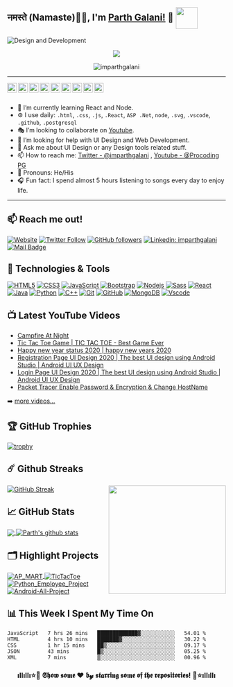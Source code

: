 ## नमस्ते (Namaste)🙏🏻, I'm [Parth Galani!](https://imparthgalani.github.io/) 👋 <img src="https://media.giphy.com/media/12oufCB0MyZ1Go/giphy.gif" width="50" align="center">

![Design and Development](https://github.com/imparthgalani/imparthgalani/blob/master/img/imparthgalani.png)


<p align="center">
  <a href="https://github.com/DenverCoder1/readme-typing-svg"><img src="https://readme-typing-svg.herokuapp.com/?lines=Full-stack%20web%20developer;Self-taught%20UI%2FUX%20Designer;2%2B%20years%20of%20coding%20experience;Always%20learning%20new%20things&center=true&width=380&height=45"></a>
  <p align="center"> <img src="https://komarev.com/ghpvc/?username=imparthgalani&label=Profile View's&color=blueviolet&style=plastic" alt="imparthgalani" /> </p>
</p>

---

<a href="https://twitter.com/imparthgalani">
  <img align="left" alt="Parth Galani | Twitter" width="22px" src="https://github.com/imparthgalani/imparthgalani/blob/master/img/twitter.svg" />
</a>
<a href="https://www.linkedin.com/in/imparthgalani/">
  <img align="left" alt="Parth Galani | Linkedin" width="22px" src="https://github.com/imparthgalani/imparthgalani/blob/master/img/linkedin.svg" />
</a>
<a href="https://my.indeed.com/p/parthg-zemn2n7">
  <img align="left" alt="Parth Galani | Indeed" width="22px" src="https://github.com/imparthgalani/imparthgalani/blob/master/img/indeed.jpg" />
</a>
<a href="https://join.skype.com/invite/U6cHp5eJheGc">
  <img align="left" alt="Parth Galani | Skype" width="22px" src="https://github.com/imparthgalani/imparthgalani/blob/master/img/skype.svg" />
</a>
<a href="https://www.facebook.com/parth.galani.50/">
  <img align="left" alt="Parth Galani | Facebook" width="22px" src="https://github.com/imparthgalani/imparthgalani/blob/master/img/facebook.svg" />
</a>
<a href="https://instagram.com/imparthgalani">
  <img align="left" alt="Parth Galani | Instagram" width="22px" src="https://github.com/imparthgalani/imparthgalani/blob/master/img/instagram.svg" />
</a>
<a href="https://www.youtube.com/channel/UCs8YuffktnbeZiHfPwQ2A9g">
  <img align="left" alt="Parth Galani | YouTube" width="22px" src="https://github.com/imparthgalani/imparthgalani/blob/master/img/youtube.svg" />
</a>
<a href="https://unsplash.com/@imparthgalani">
  <img align="left" alt="Parth Galani | unsplash" width="22px" src="https://github.com/imparthgalani/imparthgalani/blob/master/img/unsplash.png" />
</a>
<a href="mailto:pgalani193@rku.ac.in">
  <img align="left" alt="Parth Galani | Gmail" width="22px" src="https://github.com/imparthgalani/imparthgalani/blob/master/img/gmail.svg" />
</a>

<br/>
<br/>

- 📲 I’m currently learning React and Node.
- ⚙️ I use daily: `.html`, `.css`, `.js`, `.React`, `ASP .Net`, `node`,  `.svg`, `.vscode`, `.github`, `.postgresql`
- 🎭 I’m looking to collaborate on [Youtube](https://www.youtube.com/channel/UCs8YuffktnbeZiHfPwQ2A9g).
- 🤔 I’m looking for help with UI Design and Web Development.
- 💬 Ask me about UI Design or any Design tools related stuff.
- 📫 How to reach me: [Twitter - @imparthgalani](https://twitter.com/imparthgalani) , [Youtube - @Procoding PG](https://www.youtube.com/channel/UCs8YuffktnbeZiHfPwQ2A9g)
- 🤵 Pronouns: He/His
- 🎧 Fun fact: I spend almost 5 hours listening to songs every day to enjoy life.

---

## 📫 Reach me out!

[![Website](https://img.shields.io/website?label=PORTFOLIO%20WEBSITE&logo=google-chrome&style=flat-square&up_message=imparthgalani.github.io&url=http%3A%2F%2Fimparthgalani.github.io%2F)](http://imparthgalani.github.io/)
[![Twitter Follow](https://img.shields.io/twitter/follow/imparthgalani?color=55acee&label=FOLLOW%20%40IMPARTHGALANI&logo=Twitter&style=flat-square)](https://twitter.com/intent/follow?original_referer=https%3A%2F%2Fgithub.com%2Fimparthgalani&screen_name=imparthgalani)
[![GitHub followers](https://img.shields.io/github/followers/imparthgalani?label=FOLLOW%20%40IMPARTHGALANI&logo=GITHUB&style=flat-square)](https://github.com/imparthgalani)
[![Linkedin: imparthgalani](https://img.shields.io/badge/-IMPARTHGALANI-blue?style=flat-square&logo=Linkedin&logoColor=white&link=https://www.linkedin.com/in/imparthgalani/)](https://www.linkedin.com/in/imparthgalani/)
[![Mail Badge](https://img.shields.io/badge/-IMPARTHGALANI-e84393?style=flat-square&labelColor=e84393&logo=instagram&logoColor=white)](https://instagram.com/imparthgalani) 


## 🔧 Technologies & Tools

[![HTML5](https://img.shields.io/badge/-HTML5-E34F26?style=flat&logo=html5&logoColor=white)](https://www.w3schools.com/html/)
[![CSS3](https://img.shields.io/badge/-CSS3-1572B6?style=flat&logo=css3)](https://www.w3schools.com/css/)
[![JavaScript](https://img.shields.io/badge/-JavaScript-black?style=flat&logo=javascript)](https://www.w3schools.com/js/)
[![Bootstrap](https://img.shields.io/badge/-Bootstrap-563D7C?style=flat&logo=bootstrap)](https://getbootstrap.com/docs/5.0/getting-started/introduction/)
[![Nodejs](https://img.shields.io/badge/-Nodejs-black?style=flat&logo=Node.js)](https://nodejs.org/en/docs/guides/)
[![Sass](https://img.shields.io/badge/-Sass-CC6699?style=flat&logo=sass&logoColor=white)](https://www.w3schools.com/sass/)
[![React](https://img.shields.io/badge/-React-black?style=flat&logo=react)](https://www.w3schools.com/react/)
[![Java](https://img.shields.io/badge/-java-E34A86?style=flat&logo=java)](https://www.w3schools.com/java/)
[![Python](https://img.shields.io/badge/-Python-black?style=flat&logo=Python)](https://www.w3schools.com/python/)
[![C++](https://img.shields.io/badge/-/_C++-00599C?style=flat&logo=c)](https://www.w3schools.com/cpp/)
[![Git](https://img.shields.io/badge/-Git-black?style=flat&logo=git)](https://git-scm.com/)
[![GitHub](https://img.shields.io/badge/-GitHub-181717?style=flat&logo=github)](https://lab.github.com/)
[![MongoDB](https://img.shields.io/badge/-MongoDB-black?style=flat&logo=mongodb)](https://www.tutorialspoint.com/mongodb/)
[![Vscode](https://img.shields.io/badge/-VSCode-blue?style=flat&logo=visual-studio-code&logoColor=white)](https://code.visualstudio.com/)

## 📺 Latest YouTube Videos
<!-- YOUTUBE:START -->
- [Campfire At Night](https://www.youtube.com/watch?v=8yvxXybDlE4)
- [Tic Tac Toe Game | TIC TAC TOE - Best Game Ever](https://www.youtube.com/watch?v=ROG6HvEMd60)
- [Happy new year status 2020 |  happy new years 2020](https://www.youtube.com/watch?v=uwaKT6EPKPQ)
- [Registration Page UI Design 2020 | The best UI design using Android Studio | Android UI UX Design](https://www.youtube.com/watch?v=1ZsC7OdDun0)
- [Login Page UI Design 2020 | The best UI design using Android Studio | Android UI UX Design](https://www.youtube.com/watch?v=GloXzFAs7Xc)
- [Packet Tracer Enable Password & Encryption & Change HostName](https://www.youtube.com/watch?v=t9D5-p0U01k)
<!-- YOUTUBE:END -->

➡️ [more videos...](https://www.youtube.com/channel/UCs8YuffktnbeZiHfPwQ2A9g)

<!-- ## 📕 Latest Blog Posts-->
<!-- BLOG-POST-LIST:START -->
<!-- - [Сhаt  Web  Аррliсаtiоn  using  РHР](https://www.procodingpg.live/2021/05/Chat-Web-Application-Using-PhP.html) -->
<!-- - [How to create simple calculator using HTML  СSS  &  jQuery](https://www.procodingpg.live/2020/12/How-to-create-simple-calculator-using-javascript.html) -->
<!-- - [Simple CSS Responsive Cards Design among Hover Effect](https://www.procodingpg.live/2020/12/simple-css-responsive-cards-design.html) -->
<!-- BLOG-POST-LIST:END -->


## 🏆 GitHub Trophies

[![trophy](https://github-profile-trophy.vercel.app/?username=imparthgalani&column=7&margin-w=10)](https://github.com/imparthgalani)


## ☄️ Github Streaks

<a href="https://procodingpg.live/"><img src="https://github.com/imparthgalani/imparthgalani/blob/master/img/computer.png" align="right" height="250" width="270" /></a>

[![GitHub Streak](http://github-readme-streak-stats.herokuapp.com?user=imparthgalani&theme=react&hide_border=true&background=1F222E&stroke=DDDDDD&ring=F85D7F&currStreakLabel=F85D7F&currStreakNum=DDDDDD&sideNums=F85D7F&sideLabels=F8D866&fire=F85D7F)](https://git.io/streak-stats)

## &#x1f4c8; GitHub Stats

<a href="https://github.com/imparthgalani">
  <img align="center" src="https://github-readme-stats.vercel.app/api/top-langs/?username=imparthgalani&theme=react&hide_border=true&bg_color=1F222E&title_color=F85D7F&icon_color=F8D866" />
</a>
<a href="https://github.com/imparthgalani">
 <img align="center" src="https://github-readme-stats.vercel.app/api?username=imparthgalani&show_icons=true&theme=react&line_height=27&hide_border=true&bg_color=1F222E&title_color=F85D7F&icon_color=F8D866" alt="Parth's github stats"/>
</a>

## 🗂️ Highlight Projects

<a href="https://github.com/imparthgalani/AP_MART">
  <img align="center" src="https://github-readme-stats.vercel.app/api/pin/?username=imparthgalani&repo=AP_MART&theme=react&bg_color=1F222E&title_color=F85D7F&icon_color=F8D866&hide_border=true&show_icons=false" alt="AP_MART" />
</a>

<a href="https://github.com/imparthgalani/TicTacToe">
  <img align="center" src="https://github-readme-stats.vercel.app/api/pin/?username=imparthgalani&repo=TicTacToe&theme=react&bg_color=1F222E&title_color=F85D7F&icon_color=F8D866&hide_border=true&show_icons=false"  alt="TicTacToe" />
</a>
<br>
<a href="https://github.com/imparthgalani/Python_Employee_Project">
  <img align="center" src="https://github-readme-stats.vercel.app/api/pin/?username=imparthgalani&repo=Python_Employee_Project&theme=react&bg_color=1F222E&title_color=F85D7F&icon_color=F8D866&hide_border=true&show_icons=false" alt="Python_Employee_Project" />
</a>

<a href="https://github.com/imparthgalani/Android-All-Project">
  <img align="center" src="https://github-readme-stats.vercel.app/api/pin/?username=imparthgalani&repo=Android-All-Project&theme=react&bg_color=1F222E&title_color=F85D7F&icon_color=F8D866&hide_border=true&show_icons=false" alt="Android-All-Project" />
</a>

## 📊 This Week I Spent My Time On

<!--START_SECTION:waka-->
```text
JavaScript   7 hrs 26 mins   █████████████▓░░░░░░░░░░░   54.01 % 
HTML         4 hrs 10 mins   ███████▓░░░░░░░░░░░░░░░░░   30.22 % 
CSS          1 hr 15 mins    ██▒░░░░░░░░░░░░░░░░░░░░░░   09.17 % 
JSON         43 mins         █▒░░░░░░░░░░░░░░░░░░░░░░░   05.25 % 
XML          7 mins          ▒░░░░░░░░░░░░░░░░░░░░░░░░   00.96 % 
```
<!--END_SECTION:waka-->



<div align="center">

### ıllıllı⭐🌟 𝕾𝖍𝖔𝖜 𝖘𝖔𝖒𝖊 ❤️ 𝖇𝔂 𝖘𝖙𝖆𝖗𝖗𝖎𝖓𝖌 𝖘𝖔𝖒𝖊 𝖔𝖋 𝖙𝖍𝖊 𝖗𝖊𝖕𝖔𝖘𝖎𝖙𝖔𝖗𝖎𝖊𝖘! 🌟⭐ıllıllı

</div>

